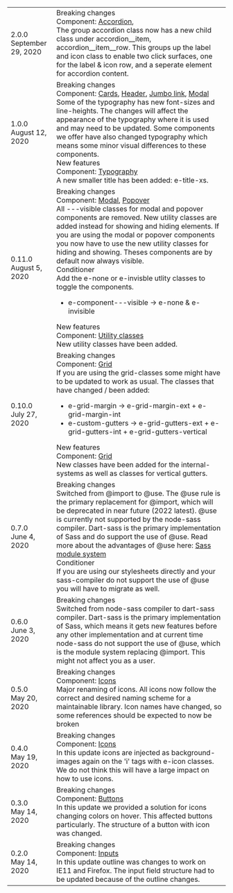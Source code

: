 <table>
  <tr class="changelog-row">
    <td class="e-w-25 changelog-date">
    <span class="e-title-sm">
      2.0.0
    </span>
    <br>
    <span>
      September 29, 2020
    </span>
    </td>
    <td class="changelog-content">
      <div class="changelog-section">
        <div class="changelog-section-title">Breaking changes</div>
        <div>Component: 
          <a class="e-link e-link--inline" href="https://design.elvia.io/components/accordion-doc#Overview">Accordion</a>,
        </div>
        The group accordion class now has a new child class under accordion__item, accordion__item__row. This groups up the label and icon class to enable two click surfaces, one for the label & icon row, and a seperate element for accordion content. 
      </div>
    </td>
  </tr>

  <tr class="changelog-row">
    <td class="e-w-25 changelog-date">
    <span class="e-title-sm">
      1.0.0
    </span>
    <br>
    <span>
      August 12, 2020
    </span>
    </td>
    <td class="changelog-content">
      <div class="changelog-section">
        <div class="changelog-section-title">Breaking changes</div>
        <div>Component: 
          <a class="e-link e-link--inline" href="https://design.elvia.io/components/card-doc#Overview">Cards</a>,
          <a class="e-link e-link--inline" href="https://design.elvia.io/components/header-doc#Overview">Header</a>,
          <a class="e-link e-link--inline" href="https://design.elvia.io/components/link-doc#Type">Jumbo link</a>,
          <a class="e-link e-link--inline" href="https://design.elvia.io/components/modal-doc#Overview">Modal</a>
        </div>
        Some of the typography has new font-sizes and line-heights. The changes will affect the appearance of the typography where it is used and may need to be updated. Some components we offer have also changed typography which means some minor visual differences to these components. 
      </div>
      <div class="changelog-section">
        <div class="changelog-section-title">New features</div>
           <div>Component: 
          <a class="e-link e-link--inline" href="https://design.elvia.io/components/typography-doc#Overview">Typography</a>
        </div>
        A new smaller title has been added: <span class="code-text changelog-code">e-title-xs</span>.
      </div>
      <div class="changelog-divider"></div>
    </td>
  </tr>

  <tr class="changelog-row">
    <td class="e-w-25 changelog-date">
    <span class="e-title-sm">
      0.11.0
    </span>
    <br>
    <span>
      August 5, 2020
    </span>
    </td>
    <td class="changelog-content">
      <div class="changelog-section">
        <div class="changelog-section-title">Breaking changes</div>
        <div>
          Component: 
          <a class="e-link e-link--inline" href="https://design.elvia.io/components/modal-doc#Overview">Modal</a>,
          <a class="e-link e-link--inline" href="https://design.elvia.io/components/popover-doc#Overview">Popover</a>
        </div>
        All <span class="code-text changelog-code">---visible</span> classes for modal and popover components are removed. New utility classes are added instead for showing and hiding elements. If you are using the modal or popover components you now have to use the new utility classes for hiding and showing. Theses components are by default now always visible.
      </div>
      <div class="changelog-section">
        <div class="changelog-section-title">Conditioner</div>
        Add the <span class="code-text changelog-code">e-none</span> or <span class="code-text changelog-code">e-invisble</span> utlity classes to toggle the components.
        <ul>
          <li>
            <span class="code-text changelog-code">e-component---visible</span> -> <span class="code-text changelog-code">e-none</span> & <span class="code-text changelog-code">e-invisible</span>
          </li>
        </ul>
      </div>
      <div class="changelog-section">
        <div class="changelog-section-title">New features</div>
        <div>Component: 
          <a class="e-link e-link--inline" href="https://design.elvia.io/identity/utilities-doc">Utility classes</a>
        </div>
        New utility classes have been added.
      </div>
      <div class="changelog-divider"></div>
    </td>
  </tr>

  <tr class="changelog-row">
    <td class="e-w-25 changelog-date">
    <span class="e-title-sm">
      0.10.0
    </span>
    <br>
    <span>
      July 27, 2020
    </span>
    </td>
    <td class="changelog-content">
      <div class="changelog-section">
        <div class="changelog-section-title">Breaking changes</div>
        <div>Component: 
          <a class="e-link e-link--inline" href="https://design.elvia.io/identity/grid-doc#Overview">Grid</a>
        </div>
        If you are using the grid-classes some might have to be updated to work as usual. The classes that have changed / been added:
        <ul>
          <li>
            <span class="code-text changelog-code">e-grid-margin</span> -> <span class="code-text changelog-code">e-grid-margin-ext</span> + <span class="code-text changelog-code">e-grid-margin-int</span>
          </li>
          <li>
            <span class="code-text changelog-code">e-custom-gutters</span> -> <span class="code-text changelog-code">e-grid-gutters-ext</span> +
            <span class="code-text changelog-code">e-grid-gutters-int</span> + <span class="code-text changelog-code">e-grid-gutters-vertical</span>
          </li>
        </ul>
      </div>
      <div class="changelog-section">
        <div class="changelog-section-title">New features</div>
        <div>Component: 
          <a class="e-link e-link--inline" href="https://design.elvia.io/identity/grid-doc#Overview">Grid</a>
        </div>
        New classes have been added for the internal-systems as well as classes for vertical gutters.
      </div>
      <div class="changelog-divider"></div>
    </td>
  </tr>

  <tr class="changelog-row">
    <td class="e-w-25 changelog-date">
    <span class="e-title-sm">
      0.7.0
    </span>
    <br>
    <span>
      June 4, 2020
    </span>
    </td>
    <td class="changelog-content">
      <div class="changelog-section">
        <div class="changelog-section-title">Breaking changes</div>
        Switched from @import to @use. The @use rule is the primary replacement for @import, which will be deprecated in near future (2022 latest). @use is currently not supported by the node-sass compiler. Dart-sass is the primary implementation of Sass and do support the use of @use. Read more about the advantages of @use here: 
        <a class="e-link e-link--inline" href="https://sass-lang.com/blog/the-module-system-is-launched">Sass module system</a> 
      </div>
      <div class="changelog-section">
        <div class="changelog-section-title">Conditioner</div>
        If you are using our stylesheets directly and your sass-compiler do not support the use of @use you will have to migrate as well.  
      </div>
      <div class="changelog-divider"></div>
    </td>
  </tr>

  <tr class="changelog-row">
    <td class="e-w-25 changelog-date">
    <span class="e-title-sm">
      0.6.0
    </span>
    <br>
    <span>
      June 3, 2020
    </span>
    </td>
    <td class="changelog-content">
      <div class="changelog-section">
        <div class="changelog-section-title">Breaking changes</div>
        Switched from node-sass compiler to dart-sass compiler. Dart-sass is the primary implementation of Sass, which means it gets new features before any other implementation and at current time node-sass do not support the use of @use, which is the module system replacing @import. This might not affect you as a user.
      </div>
      <div class="changelog-divider"></div>
    </td>
  </tr>

  <tr class="changelog-row">
    <td class="e-w-25 changelog-date">
    <span class="e-title-sm">
      0.5.0
    </span>
    <br>
    <span>
      May 20, 2020
    </span>
    </td>
    <td class="changelog-content">
      <div class="changelog-section">
        <div class="changelog-section-title">Breaking changes</div>
        <div>Component: 
          <a class="e-link e-link--inline" href="https://design.elvia.io/identity/icon-doc#Overview">Icons</a> 
        </div>
        Major renaming of icons. All icons now follow the correct and desired naming scheme for a maintainable library. Icon names have changed, so some references should be expected to now be broken
      </div>
      <div class="changelog-divider"></div>
    </td>
  </tr>

  <tr class="changelog-row">
    <td class="e-w-25 changelog-date">
    <span class="e-title-sm">
      0.4.0
    </span>
    <br>
    <span>
      May 19, 2020
    </span>
    </td>
    <td class="changelog-content">
      <div class="changelog-section">
        <div class="changelog-section-title">Breaking changes</div>
        <div>Component: 
          <a class="e-link e-link--inline"  href="https://design.elvia.io/identity/icon-doc#Overview">Icons</a> 
        </div>
        In this update icons are injected as background-images again on the 'i' tags with <span class="code-text changelog-code">e-icon</span> classes. We do not think this will have a large impact on how to use icons.
      </div>
      <div class="changelog-divider"></div>
    </td>
  </tr>

  <tr class="changelog-row">
    <td class="e-w-25 changelog-date">
    <span class="e-title-sm">
      0.3.0
    </span>
    <br>
    <span>
      May 14, 2020
    </span>
    </td>
    <td class="changelog-content">
      <div class="changelog-section">
        <div class="changelog-section-title">Breaking changes</div>
        <div>Component: 
          <a class="e-link e-link--inline" href="https://design.elvia.io/components/button-doc#Overview">Buttons</a> 
        </div>
        In this update we provided a solution for icons changing colors on hover. This affected buttons particularly. The structure of a button with icon was changed.
      </div>
      <div class="changelog-divider"></div>
    </td>
  </tr>

  <tr class="changelog-row">
    <td class="e-w-25 changelog-date">
    <span class="e-title-sm">
      0.2.0
    </span>
    <br>
    <span>
      May 14, 2020
    </span>
    </td>
    <td class="changelog-content">
      <div>
        <div class="changelog-section-title">Breaking changes</div>
        <div>Component: 
          <a class="e-link e-link--inline" href="https://design.elvia.io/components/input-doc#Overview">Inputs</a> 
        </div>
        In this update outline was changes to work on IE11 and Firefox. The input field structure had to be updated because of the outline changes.
      </div>
      <div class="changelog-divider"></div>
    </td>
  </tr>
</table>
